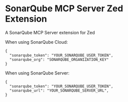 # SonarQube MCP Server Zed Extension

A SonarQube MCP Server extension for Zed

When using SonarQube Cloud:

```
{
  "sonarqube_token": "YOUR_SONARQUBE_USER_TOKEN",
  "sonarqube_org": "SONARQUBE_ORGANIZATION_KEY"
}
```

When using SonarQube Server:

```
{
  "sonarqube_token": "YOUR_SONARQUBE_USER_TOKEN",
  "sonarqube_url": "YOUR_SONARQUBE_SERVER_URL",
}
```
